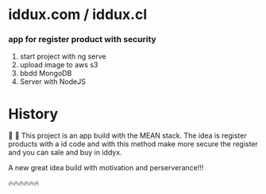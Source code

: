 # iddux.com / iddux.cl
### app for register product with security

1. start project with ng serve
2. upload image to aws s3
3. bbdd MongoDB
4. Server with NodeJS

# History 

 🛒 🔐  This project is an app build with the MEAN stack. 
 The idea is register products with a id code and with this method 
make more secure the register and you can sale and buy in iddyx. 

A new great idea build with motivation and perserverance!!!

🔥🔥🔥🔥🔥🔥
